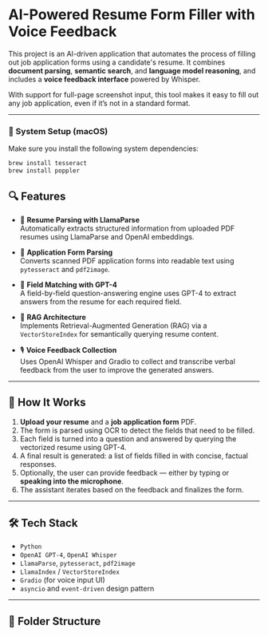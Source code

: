 # AI-Powered Resume Form Filler with Voice Feedback

This project is an AI-driven application that automates the process of filling out job application forms using a candidate's resume. It combines **document parsing**, **semantic search**, and **language model reasoning**, and includes a **voice feedback interface** powered by Whisper.

With support for full-page screenshot input, this tool makes it easy to fill out any job application, even if it’s not in a standard format.


---
### 🔧 System Setup (macOS)

Make sure you install the following system dependencies:

```bash
brew install tesseract
brew install poppler
```
## 🔍 Features

- 📄 **Resume Parsing with LlamaParse**  
  Automatically extracts structured information from uploaded PDF resumes using LlamaParse and OpenAI embeddings.

- 📑 **Application Form Parsing**  
  Converts scanned PDF application forms into readable text using `pytesseract` and `pdf2image`.

- 💬 **Field Matching with GPT-4**  
  A field-by-field question-answering engine uses GPT-4 to extract answers from the resume for each required field.

- 🧠 **RAG Architecture**  
  Implements Retrieval-Augmented Generation (RAG) via a `VectorStoreIndex` for semantically querying resume content.

- 🎙 **Voice Feedback Collection**  
  Uses OpenAI Whisper and Gradio to collect and transcribe verbal feedback from the user to improve the generated answers.

---

## 🚀 How It Works

1. **Upload your resume** and a **job application form** PDF.
2. The form is parsed using OCR to detect the fields that need to be filled.
3. Each field is turned into a question and answered by querying the vectorized resume using GPT-4.
4. A final result is generated: a list of fields filled in with concise, factual responses.
5. Optionally, the user can provide feedback — either by typing or **speaking into the microphone**.
6. The assistant iterates based on the feedback and finalizes the form.

---

## 🛠 Tech Stack

- `Python`
- `OpenAI GPT-4`, `OpenAI Whisper`
- `LlamaParse`, `pytesseract`, `pdf2image`
- `LlamaIndex` / `VectorStoreIndex`
- `Gradio` (for voice input UI)
- `asyncio` and `event-driven` design pattern

---

## 📁 Folder Structure

